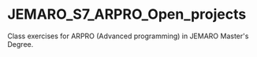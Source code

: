 # JEMARO_S7_ARPRO_Open_projects
Class exercises for ARPRO (Advanced programming) in JEMARO Master's Degree.
